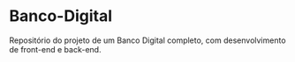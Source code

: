 # Banco-Digital
Repositório do projeto de um Banco Digital completo, com desenvolvimento de front-end e back-end.
